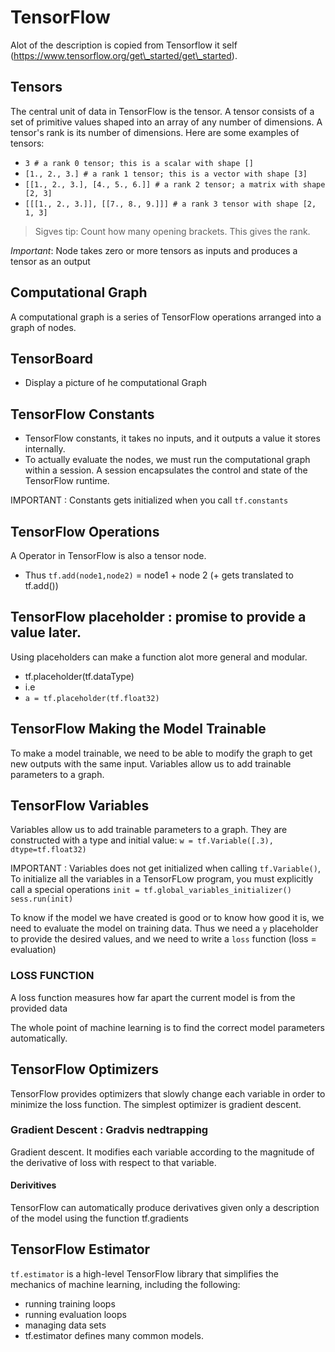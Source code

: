 # TensorFlow
Alot of the description is copied from Tensorflow it self (https://www.tensorflow.org/get\_started/get\_started).

## Tensors
The central unit of data in TensorFlow is the tensor. A tensor consists of a set of primitive values shaped into an array of any number of dimensions. A tensor's rank is its number of dimensions. Here are some examples of tensors:

- `3 # a rank 0 tensor; this is a scalar with shape []`
- `[1., 2., 3.] # a rank 1 tensor; this is a vector with shape [3]`
- `[[1., 2., 3.], [4., 5., 6.]] # a rank 2 tensor; a matrix with shape [2, 3]`
- `[[[1., 2., 3.]], [[7., 8., 9.]]] # a rank 3 tensor with shape [2, 1, 3]`

> Sigves tip: Count how many opening brackets. This gives the rank.

_Important_:
Node takes zero or more tensors as inputs and produces a tensor as an output


## Computational Graph
A computational graph is a series of TensorFlow operations arranged into a graph of nodes.


## TensorBoard
- Display a picture of he computational Graph


## TensorFlow Constants
- TensorFlow constants, it takes no inputs, and it outputs a value it stores internally. 
- To actually evaluate the nodes, we must run the computational graph within a session. A session encapsulates the control and state of the TensorFlow runtime.

IMPORTANT : Constants gets initialized when you call `tf.constants`

## TensorFlow Operations
A Operator in TensorFlow is also a tensor node.

- Thus `tf.add(node1,node2)` = node1 + node 2 (+ gets translated to tf.add())

## TensorFlow placeholder : promise to provide a value later.
Using placeholders can make a function alot more general and modular. 
- tf.placeholder(tf.dataType)
 - i.e
  - `a = tf.placeholder(tf.float32)`

## TensorFlow Making the Model Trainable
To make a model trainable, we need to be able to modify the graph to get new outputs with the same input.
Variables allow us to add trainable parameters to a graph.

## TensorFlow Variables
Variables allow us to add trainable parameters to a graph. They are constructed with a type and initial value:
`w = tf.Variable([.3), dtype=tf.float32)`

IMPORTANT : Variables does not get initialized when calling `tf.Variable()`, To initialize all the variables in a TensorFLow program, you must explicitly call a special operations
`
init = tf.global_variables_initializer()
sess.run(init)
`

To know if the model we have created is good or to know how good it is, we need to evaluate the model on training data. Thus we need a `y` placeholder to provide the desired values, and we need to write a `loss` function (loss = evaluation)

### LOSS FUNCTION
A loss function measures how far apart the current model is from the provided data


The whole point of machine learning is to find the correct model parameters automatically. 

## TensorFlow Optimizers
TensorFlow provides optimizers that slowly change each variable in order to minimize the loss function. The simplest optimizer is gradient descent.

### Gradient Descent : Gradvis nedtrapping
Gradient descent. It modifies each variable according to the magnitude of the derivative of loss with respect to that variable.

#### Derivitives
TensorFlow can automatically produce derivatives given only a description of the model using the function tf.gradients

## TensorFlow Estimator
`tf.estimator` is a high-level TensorFlow library that simplifies the mechanics of machine learning, including the following:

- running training loops
- running evaluation loops
- managing data sets
- tf.estimator defines many common models.


